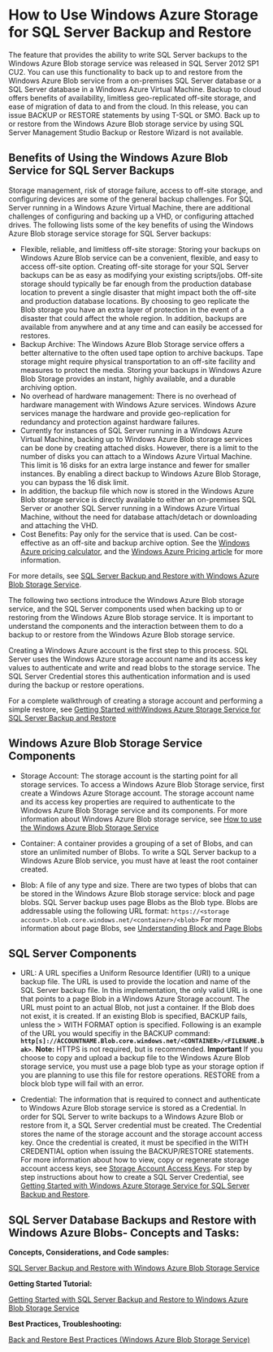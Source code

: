 <properties linkid="manage-services-storage-SQL-Server-backup" urlDisplayName="Blob Service" pageTitle="How to Use Windows Azure Storage for SQL Server Backup and Restore" Title="How to Use Windows Azure Storage for SQL Server Backup and Restore" metaKeywords="Get started Azure blob, Azure unstructured data, SQL Server Backup to Cloud,SQL Server Restore from Cloud" Description="Get started using the Windows Azure blob storage service to backup and restore SQl Server databases." metaCanonical="http://www.windowsazure.com/en-us/develop/net/blob-storage" umbracoNaviHide="0" disqusComments="1" writer="karaman" editor="tysonn" manager="clairt" />

<h1 id="SQLServerBackupandRestoretostorage">  How to Use Windows Azure Storage for SQL Server Backup and Restore</h1>

The feature that provides the ability to write SQL Server backups to the Windows Azure Blob storage service was released in SQL Server 2012 SP1 CU2. You can use this functionality to back up to and restore from the Windows Azure Blob service from a on-premises SQL Server database or a SQL Server database in a Windows Azure Virtual Machine. Backup to cloud offers benefits of availability, limitless geo-replicated off-site storage, and ease of migration of data to and from the cloud.   In this release, you can issue BACKUP or RESTORE statements by using T-SQL or SMO. Back up to or restore from the Windows Azure Blob storage service by using SQL Server Management Studio Backup or Restore Wizard is not available.

<h2> Benefits of Using the Windows Azure Blob Service for SQL Server Backups</h2>

Storage management, risk of storage failure, access to off-site storage, and configuring devices are some of the general backup challenges.  For SQL Server running in a Windows Azure Virtual Machine, there are additional challenges of configuring and backing up a VHD, or configuring attached drives. The following lists some of the key benefits of using the Windows Azure Blob storage service storage for SQL Server backups:

* Flexible, reliable, and limitless off-site storage: Storing your backups on Windows Azure Blob service can be a convenient, flexible, and easy to access off-site option. Creating off-site storage for your SQL Server backups can be as easy as modifying your existing scripts/jobs. Off-site storage should typically be far enough from the production database location to prevent a single disaster that might impact both the off-site and production database locations. By choosing to geo replicate the Blob storage you have an extra layer of protection in the event of a disaster that could affect the whole region. In addition, backups are available from anywhere and at any time and can easily be accessed for restores.
* Backup Archive: The Windows Azure Blob Storage service offers a better alternative to the often used tape option to archive backups. Tape storage might require physical transportation to an off-site facility and measures to protect the media. Storing your backups in Windows Azure Blob Storage provides an instant, highly available, and a durable archiving option.
* No overhead of hardware management: There is no overhead of hardware management with Windows Azure services. Windows Azure services manage the hardware and provide geo-replication for redundancy and protection against hardware failures.
* Currently for instances of SQL Server running in a Windows Azure Virtual Machine, backing up to Windows Azure Blob storage services can be done by creating attached disks. However, there is a limit to the number of disks you can attach to a Windows Azure Virtual Machine. This limit is 16 disks for an extra large instance and fewer for smaller instances. By enabling a direct backup to Windows Azure Blob Storage, you can bypass the 16 disk limit.
* In addition, the backup file which now is stored in the Windows Azure Blob storage service is directly available to either an on-premises SQL Server or another SQL Server running in a Windows Azure Virtual Machine, without the need for database attach/detach or downloading and attaching the VHD.
* Cost Benefits: Pay only for the service that is used. Can be cost-effective as an off-site and backup archive option. See the [Windows Azure pricing calculator](http://go.microsoft.com/fwlink/?LinkId=277060 "Pricing Calculator"), and the [Windows Azure Pricing article](http://go.microsoft.com/fwlink/?LinkId=277059 "Pricing article") for more information.

For more details, see [SQL Server Backup and Restore with Windows Azure Blob Storage Service](http://go.microsoft.com/fwlink/?LinkId=271617).

The following two sections introduce the Windows Azure Blob storage service, and the SQL Server components used when backing up to or restoring from the Windows Azure Blob storage service. It is important to understand the components and the interaction between them to do a backup to or restore from the Windows Azure Blob storage service. 

Creating a Windows Azure account is the first step to this process. SQL Server uses the Windows Azure storage account name and its access key values to authenticate and write and read blobs to the storage service. The SQL Server Credential stores this authentication information and is used during the backup or restore operations. 

For a complete walkthrough of creating a storage account and performing a simple restore, see [Getting Started withWindows Azure Storage Service for SQL Server Backup and Restore](http://go.microsoft.com/fwlink/?LinkId=271615) 

## Windows Azure Blob Storage Service Components 

* Storage Account: The storage account is the starting point for all storage services. To access a Windows Azure Blob Storage service, first create a Windows Azure Storage account. The storage account name and its access key properties are required to authenticate to the Windows Azure Blob Storage service and its components. 
For more information about Windows Azure Blob storage service, see [How to use the Windows Azure Blob Storage Service](http://www.windowsazure.com/en-us/develop/net/how-to-guides/blob-storage/)

* Container: A container provides a grouping of a set of Blobs, and can store an unlimited number of Blobs. To write a SQL Server backup to a Windows Azure Blob service, you must have at least the root container created. 

* Blob: A file of any type and size. There are two types of blobs that can be stored in the Windows Azure Blob storage service: block and page blobs.  SQL Server backup uses page Blobs as the Blob type. Blobs are addressable using the following URL format: `https://<storage account>.blob.core.windows.net/<container>/<blob>`
For more information about page Blobs, see [Understanding Block and Page Blobs](http://msdn.microsoft.com/en-us/library/windowsazure/ee691964.aspx)

## SQL Server Components

* URL: A URL specifies a Uniform Resource Identifier (URI) to a unique backup file. The URL is used to provide the location and name of the SQL Server backup file. In this implementation, the only valid URL is one that points to a page Blob in a Windows Azure Storage account. The URL must point to an actual Blob, not just a container. If the Blob does not exist, it is created. If an existing Blob is specified, BACKUP fails, unless the > WITH FORMAT option is specified. 
Following is an example of the URL you would specifiy in the BACKUP command: 
**` http[s]://ACCOUNTNAME.Blob.core.windows.net/<CONTAINER>/<FILENAME.bak>`**. 
<b>Note:</b> HTTPS is not required, but is recommended.
<b>Important</b>
If you choose to copy and upload a backup file to the Windows Azure Blob storage service, you must use a page blob type as your storage option if you are planning to use this file for restore operations. RESTORE from a block blob type will fail with an error. 

* Credential: The information that is required to connect and authenticate to Windows Azure Blob storage service is stored as a Credential.  In order for SQL Server to write backups to a Windows Azure Blob or restore from it, a SQL Server credential must be created. The Credential stores the name of the storage account and the storage account access key.  Once the credential is created, it must be specified in the WITH CREDENTIAL option when issuing the BACKUP/RESTORE statements. For more information about how to view, copy or regenerate storage account access keys, see [Storage Account Access Keys](http://msdn.microsoft.com/en-us/library/windowsazure/hh531566.aspx).
For step by step instructions about how to create a SQL Server Credential, see [Getting Started with Windows Azure Storage Service for SQL Server Backup and Restore](http://go.microsoft.com/fwlink/?LinkId=271615).

## SQL Server Database Backups and Restore with Windows Azure Blobs- Concepts and Tasks:

**Concepts, Considerations, and Code samples:**

[SQL Server Backup and Restore with Windows Azure Blob Storage Service](http://go.microsoft.com/fwlink/?LinkId=271617)

**Getting Started Tutorial:**

[Getting Started with SQL Server Backup and Restore to Windows Azure Blob Storage Service](http://go.microsoft.com/fwlink/?LinkID=271615 "Tutorial")

**Best Practices, Troubleshooting:**
	
[Back and Restore Best Practices (Windows Azure Blob Storage Service)](http://go.microsoft.com/fwlink/?LinkId=272394)




	




